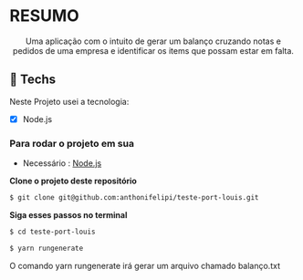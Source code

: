 
# RESUMO

<p align="center"> Uma aplicação com o intuito de gerar um balanço cruzando notas e pedidos de uma empresa e identificar os items que possam estar em falta. </p>
<p>  </p>

## 🚀 Techs

Neste Projeto usei a tecnologia:

- [x] Node.js

### Para rodar o projeto em sua

- Necessário : [Node.js](https://nodejs.org/en/download/)

**Clone o projeto deste repositório**

```bash
$ git clone git@github.com:anthonifelipi/teste-port-louis.git
```

**Siga esses passos no terminal**

```bash
$ cd teste-port-louis
```

```bash
$ yarn rungenerate
```

<p> O comando yarn rungenerate irá gerar um arquivo chamado balanço.txt </p>
